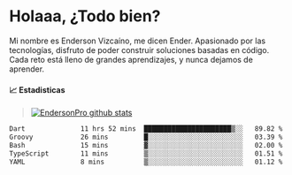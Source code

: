 
# Holaaa, ¿Todo bien?

Mi nombre es Enderson Vizcaíno, me dicen Ender. Apasionado por las tecnologías, disfruto de poder construir soluciones basadas en código. Cada reto está lleno de grandes aprendizajes, y nunca dejamos de aprender. 

#### :chart_with_upwards_trend: Estadisticas
> [![EndersonPro github stats](https://github-readme-stats.vercel.app/api?username=endersonpro&theme=vue-dark&show_icons=true)](https://github.com/anuraghazra/github-readme-stats) 


<!--START_SECTION:waka-->

```txt
Dart              11 hrs 52 mins  ██████████████████████▒░░   89.82 %
Groovy            26 mins         █░░░░░░░░░░░░░░░░░░░░░░░░   03.39 %
Bash              15 mins         ▓░░░░░░░░░░░░░░░░░░░░░░░░   02.00 %
TypeScript        11 mins         ▒░░░░░░░░░░░░░░░░░░░░░░░░   01.51 %
YAML              8 mins          ▒░░░░░░░░░░░░░░░░░░░░░░░░   01.12 %
```

<!--END_SECTION:waka-->

[website]: https://endersonpro.github.io/portfolio/
[twitter]: https://twitter.com/endersonj_
[youtube]: https://youtube.com/ByEnderson
[instagram]: https://instagram.com/endersonvizc
[linkedin]: https://www.linkedin.com/in/enderson-vizcaino-2aa927175/
